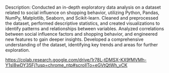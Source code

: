 Description: Conducted an in-depth exploratory data analysis on a dataset related to social influence on shopping behavior, utilizing Python, Pandas, NumPy, Matplotlib, Seaborn, and Scikit-learn. Cleaned and preprocessed the dataset, performed descriptive statistics, and created visualizations to identify patterns and relationships between variables. Analyzed correlations between social influence factors and shopping behavior, and engineered new features to gain deeper insights. Developed a comprehensive understanding of the dataset, identifying key trends and areas for further exploration.

https://colab.research.google.com/drive/1r78L-tDMSX-KX9fMVMh-Y1sI8wDY35Fj?usp=chrome_ntp#scrollTo=eGVtQtWh_vCK
